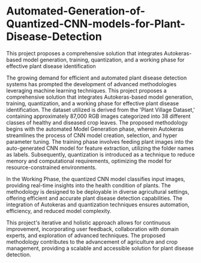 # Automated-Generation-of-Quantized-CNN-models-for-Plant-Disease-Detection
This project proposes a comprehensive solution that  integrates Autokeras-based model generation, training, quantization, and a  working phase for effective plant disease identification

The growing demand for efficient and automated plant disease detection systems 
has prompted the development of advanced methodologies leveraging machine 
learning techniques. This project proposes a comprehensive solution that 
integrates Autokeras-based model generation, training, quantization, and a 
working phase for effective plant disease identification. The dataset utilized is 
derived from the 'Plant Village Dataset,' containing approximately 87,000 RGB 
images categorized into 38 different classes of healthy and diseased crop leaves. 
The proposed methodology begins with the automated Model Generation phase, 
wherein Autokeras streamlines the process of CNN model creation, selection, and 
hyper parameter tuning. The training phase involves feeding plant images into the 
auto-generated CNN model for feature extraction, utilizing the folder names as 
labels. Subsequently, quantization is introduced as a technique to reduce memory 
and computational requirements, optimizing the model for resource-constrained 
environments. 

In the Working Phase, the quantized CNN model classifies input images, 
providing real-time insights into the health condition of plants. The methodology 
is designed to be deployable in diverse agricultural settings, offering efficient and 
accurate plant disease detection capabilities. The integration of Autokeras and 
quantization techniques ensures automation, efficiency, and reduced model 
complexity. 

This project's iterative and holistic approach allows for continuous improvement, 
incorporating user feedback, collaboration with domain experts, and exploration 
of advanced techniques. The proposed methodology contributes to the 
advancement of agriculture and crop management, providing a scalable and 
accessible solution for plant disease detection. 
